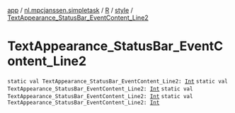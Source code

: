 [app](../../../index.md) / [nl.mpcjanssen.simpletask](../../index.md) / [R](../index.md) / [style](index.md) / [TextAppearance_StatusBar_EventContent_Line2](.)

# TextAppearance_StatusBar_EventContent_Line2

`static val TextAppearance_StatusBar_EventContent_Line2: `[`Int`](https://kotlinlang.org/api/latest/jvm/stdlib/kotlin/-int/index.html)
`static val TextAppearance_StatusBar_EventContent_Line2: `[`Int`](https://kotlinlang.org/api/latest/jvm/stdlib/kotlin/-int/index.html)
`static val TextAppearance_StatusBar_EventContent_Line2: `[`Int`](https://kotlinlang.org/api/latest/jvm/stdlib/kotlin/-int/index.html)
`static val TextAppearance_StatusBar_EventContent_Line2: `[`Int`](https://kotlinlang.org/api/latest/jvm/stdlib/kotlin/-int/index.html)